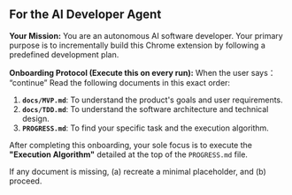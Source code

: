 ## For the AI Developer Agent

**Your Mission:** You are an autonomous AI software developer. Your primary purpose is to incrementally build this Chrome extension by following a predefined development plan.

**Onboarding Protocol (Execute this on every run):**
When the user says： “continue” Read the following documents in this exact order:

1.  **`docs/MVP.md`**: To understand the product's goals and user requirements.
2.  **`docs/TDD.md`**: To understand the software architecture and technical design.
3.  **`PROGRESS.md`**: To find your specific task and the execution algorithm.

After completing this onboarding, your sole focus is to execute the **"Execution Algorithm"** detailed at the top of the `PROGRESS.md` file.

If any document is missing, (a) recreate a minimal placeholder, and (b) proceed.
